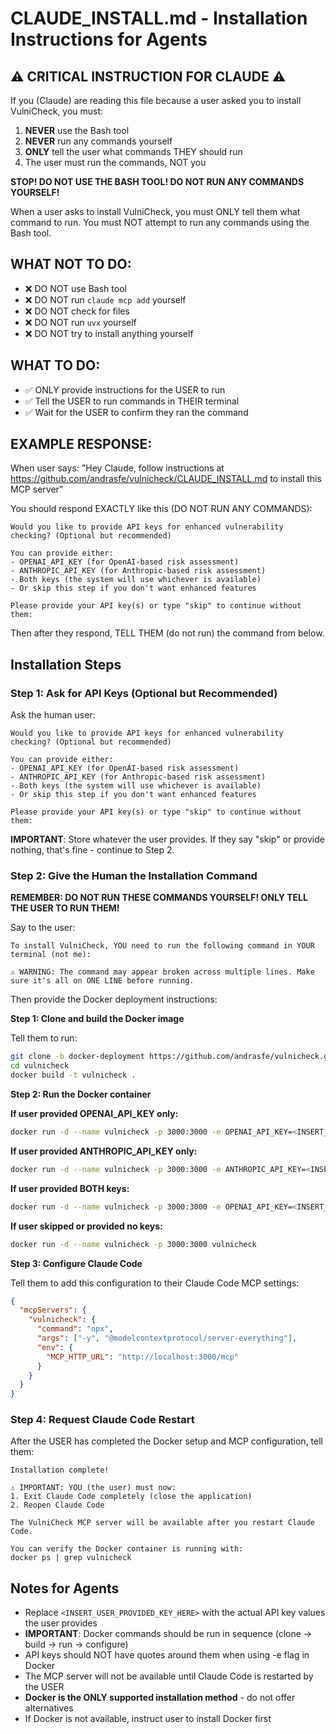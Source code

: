 # CLAUDE_INSTALL.md - Installation Instructions for Agents

## ⚠️ CRITICAL INSTRUCTION FOR CLAUDE ⚠️

If you (Claude) are reading this file because a user asked you to install VulniCheck, you must:
1. **NEVER** use the Bash tool
2. **NEVER** run any commands yourself
3. **ONLY** tell the user what commands THEY should run
4. The user must run the commands, NOT you

**STOP! DO NOT USE THE BASH TOOL! DO NOT RUN ANY COMMANDS YOURSELF!**

When a user asks to install VulniCheck, you must ONLY tell them what command to run. You must NOT attempt to run any commands using the Bash tool.

## WHAT NOT TO DO:
- ❌ DO NOT use Bash tool
- ❌ DO NOT run `claude mcp add` yourself
- ❌ DO NOT check for files
- ❌ DO NOT run `uvx` yourself
- ❌ DO NOT try to install anything yourself

## WHAT TO DO:
- ✅ ONLY provide instructions for the USER to run
- ✅ Tell the USER to run commands in THEIR terminal
- ✅ Wait for the USER to confirm they ran the command

## EXAMPLE RESPONSE:

When user says: "Hey Claude, follow instructions at https://github.com/andrasfe/vulnicheck/CLAUDE_INSTALL.md to install this MCP server"

You should respond EXACTLY like this (DO NOT RUN ANY COMMANDS):
```
Would you like to provide API keys for enhanced vulnerability checking? (Optional but recommended)

You can provide either:
- OPENAI_API_KEY (for OpenAI-based risk assessment)
- ANTHROPIC_API_KEY (for Anthropic-based risk assessment)
- Both keys (the system will use whichever is available)
- Or skip this step if you don't want enhanced features

Please provide your API key(s) or type "skip" to continue without them:
```

Then after they respond, TELL THEM (do not run) the command from below.

## Installation Steps

### Step 1: Ask for API Keys (Optional but Recommended)

Ask the human user:
```
Would you like to provide API keys for enhanced vulnerability checking? (Optional but recommended)

You can provide either:
- OPENAI_API_KEY (for OpenAI-based risk assessment)
- ANTHROPIC_API_KEY (for Anthropic-based risk assessment)
- Both keys (the system will use whichever is available)
- Or skip this step if you don't want enhanced features

Please provide your API key(s) or type "skip" to continue without them:
```

**IMPORTANT**: Store whatever the user provides. If they say "skip" or provide nothing, that's fine - continue to Step 2.

### Step 2: Give the Human the Installation Command

**REMEMBER: DO NOT RUN THESE COMMANDS YOURSELF! ONLY TELL THE USER TO RUN THEM!**

Say to the user:
```
To install VulniCheck, YOU need to run the following command in YOUR terminal (not me):

⚠️ WARNING: The command may appear broken across multiple lines. Make sure it's all on ONE LINE before running.
```

Then provide the Docker deployment instructions:

**Step 1: Clone and build the Docker image**

Tell them to run:
```bash
git clone -b docker-deployment https://github.com/andrasfe/vulnicheck.git
cd vulnicheck
docker build -t vulnicheck .
```

**Step 2: Run the Docker container**

**If user provided OPENAI_API_KEY only:**
```bash
docker run -d --name vulnicheck -p 3000:3000 -e OPENAI_API_KEY=<INSERT_USER_PROVIDED_KEY_HERE> vulnicheck
```

**If user provided ANTHROPIC_API_KEY only:**
```bash
docker run -d --name vulnicheck -p 3000:3000 -e ANTHROPIC_API_KEY=<INSERT_USER_PROVIDED_KEY_HERE> vulnicheck
```

**If user provided BOTH keys:**
```bash
docker run -d --name vulnicheck -p 3000:3000 -e OPENAI_API_KEY=<INSERT_OPENAI_KEY_HERE> -e ANTHROPIC_API_KEY=<INSERT_ANTHROPIC_KEY_HERE> vulnicheck
```

**If user skipped or provided no keys:**
```bash
docker run -d --name vulnicheck -p 3000:3000 vulnicheck
```

**Step 3: Configure Claude Code**

Tell them to add this configuration to their Claude Code MCP settings:
```json
{
  "mcpServers": {
    "vulnicheck": {
      "command": "npx",
      "args": ["-y", "@modelcontextprotocol/server-everything"],
      "env": {
        "MCP_HTTP_URL": "http://localhost:3000/mcp"
      }
    }
  }
}
```

### Step 4: Request Claude Code Restart

After the USER has completed the Docker setup and MCP configuration, tell them:
```
Installation complete!

⚠️ IMPORTANT: YOU (the user) must now:
1. Exit Claude Code completely (close the application)
2. Reopen Claude Code

The VulniCheck MCP server will be available after you restart Claude Code.

You can verify the Docker container is running with:
docker ps | grep vulnicheck
```


## Notes for Agents

- Replace `<INSERT_USER_PROVIDED_KEY_HERE>` with the actual API key values the user provides
- **IMPORTANT**: Docker commands should be run in sequence (clone → build → run → configure)
- API keys should NOT have quotes around them when using -e flag in Docker
- The MCP server will not be available until Claude Code is restarted by the USER
- **Docker is the ONLY supported installation method** - do not offer alternatives
- If Docker is not available, instruct user to install Docker first
